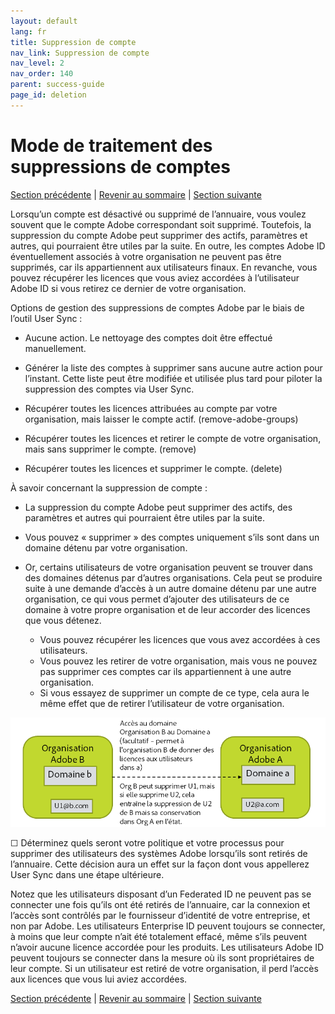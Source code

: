 ```yaml
---
layout: default
lang: fr
title: Suppression de compte
nav_link: Suppression de compte
nav_level: 2
nav_order: 140
parent: success-guide
page_id: deletion
---
```


# Mode de traitement des suppressions de comptes

[Section précédente](layout_products.md) \| [Revenir au sommaire](index.md) \|  [Section suivante](setup_adobeio.md)


Lorsqu’un compte est désactivé ou supprimé de l’annuaire, vous voulez souvent que le compte Adobe correspondant soit supprimé. Toutefois, la suppression du compte Adobe peut supprimer des actifs, paramètres et autres, qui pourraient être utiles par la suite. En outre, les comptes Adobe ID éventuellement associés à votre organisation ne peuvent pas être supprimés, car ils appartiennent aux utilisateurs finaux. En revanche, vous pouvez récupérer les licences que vous aviez accordées à l’utilisateur Adobe ID si vous retirez ce dernier de votre organisation.


Options de gestion des suppressions de comptes Adobe par le biais de l’outil User Sync :

  - Aucune action. Le nettoyage des comptes doit être effectué manuellement.

  - Générer la liste des comptes à supprimer sans aucune autre action pour l’instant. Cette liste peut être modifiée et utilisée plus tard pour piloter la suppression des comptes via User Sync.

  - Récupérer toutes les licences attribuées au compte par votre organisation, mais laisser le compte actif. (remove-adobe-groups)

  - Récupérer toutes les licences et retirer le compte de votre organisation, mais sans supprimer le compte. (remove)

  - Récupérer toutes les licences et supprimer le compte. (delete)


À savoir concernant la suppression de compte :

  - La suppression du compte Adobe peut supprimer des actifs, des paramètres et autres qui pourraient être utiles par la suite.
 
  - Vous pouvez « supprimer » des comptes uniquement s’ils sont dans un domaine détenu par votre organisation.
  - Or, certains utilisateurs de votre organisation peuvent se trouver dans des domaines détenus par d’autres organisations. Cela peut se produire suite à une demande d’accès à un autre domaine détenu par une autre organisation, ce qui vous permet d’ajouter des utilisateurs de ce domaine à votre propre organisation et de leur accorder des licences que vous détenez.
    - Vous pouvez récupérer les licences que vous avez accordées à ces utilisateurs.
    - Vous pouvez les retirer de votre organisation, mais vous ne pouvez pas supprimer ces comptes car ils appartiennent à une autre organisation.
    - Si vous essayez de supprimer un compte de ce type, cela aura le même effet que de retirer l’utilisateur de votre organisation.

![Organisations](images/decide_deletion_multi_org.png)

&#9744; Déterminez quels seront votre politique et votre processus pour supprimer des utilisateurs des systèmes Adobe lorsqu’ils sont retirés de l’annuaire. Cette décision aura un effet sur la façon dont vous appellerez User Sync dans une étape ultérieure.

Notez que les utilisateurs disposant d’un Federated ID ne peuvent pas se connecter une fois qu’ils ont été retirés de l’annuaire, car la connexion et l’accès sont contrôlés par le fournisseur d’identité de votre entreprise, et non par Adobe. Les utilisateurs Enterprise ID peuvent toujours se connecter, à moins que leur compte n’ait été totalement effacé, même s’ils peuvent n’avoir aucune licence accordée pour les produits. Les utilisateurs Adobe ID peuvent toujours se connecter dans la mesure où ils sont propriétaires de leur compte. Si un utilisateur est retiré de votre organisation, il perd l’accès aux licences que vous lui aviez accordées.


[Section précédente](layout_products.md) \| [Revenir au sommaire](index.md) \|  [Section suivante](setup_adobeio.md)

